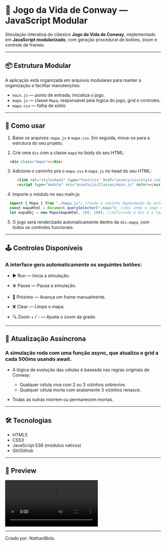 # 🧬 Jogo da Vida de Conway — JavaScript Modular

Simulação interativa do clássico **Jogo da Vida de Conway**, implementado em **JavaScript modularizado**, com geração procedural de botões, zoom e controle de frames.

---

## 📦 Estrutura Modular

A aplicação está organizada em arquivos modulares para manter a organização e facilitar manutenções:

- `main.js` — ponto de entrada, inicializa o jogo.
- `mapa.js` — classe `Mapa`, responsável pela lógica do jogo, grid e controles.
- `mapa.css` — folha de estilo

---

## 🚀 Como usar

1. Baixe os arquivos: `mapa.js` e `mapa.css`. Em seguida, mova-os para a estrutura do seu projeto;

2. Crie uma `div` com a classe `mapa` no body do seu HTML:
  ```html
    <div class="mapa"></div>
  ```

3. Adicione o caminho pra o `mapa.css` e `mapa.js` no head do seu HTML:
   ```html
     <link rel="stylesheet" type="text/css" href="assets/css/style.css" media="screen" />
     <script type="module" src="assets/js/Classes/main.js" defer></script>
   ```

4. Importe o módulo no seu main.js:

  ```js
    import { Mapa } from "./mapa.js"; //mude o caminho dependendo da estrutura do seu projeto
    const mapaHtml = document.querySelector(".mapa"); //div onde o jogo vai rodar
    let mapaObj = new Mapa(mapaHtml, 100, 100); //definindo a div e o tamanho do tabuleiro
  ```
5. O jogo será renderizado automaticamente dentro da `div.mapa`, com todos os controles funcionais.

---

## 🕹️ Controles Disponíveis
### A interface gera automaticamente os seguintes botões:

  - ▶️ Run — Inicia a simulação.

  - ⏸️ Pause — Pausa a simulação.

  - 🔄 Próximo — Avança um frame manualmente.

  - ❌ Clear — Limpa o mapa.

  - 🔍 Zoom + / - — Ajusta o zoom da grade.

---
## 🔁 Atualização Assíncrona
### A simulação roda com uma função async, que atualiza o grid a cada 500ms usando await.

- A lógica de evolução das células é baseada nas regras originais de Conway:
  - Qualquer célula viva com 2 ou 3 vizinhos sobrevive.
  - Qualquer célula morta com exatamente 3 vizinhos renasce.

- Todas as outras morrem ou permanecem mortas.

---

## 🛠️ Tecnologias
- HTML5
- CSS3
- JavaScript ES6 (módulos nativos)
- Git/Github

---

## 📸 Preview
![Jogo de ConWay rodando](./assets/img/conWay.mp4)

---
Criado por: Nathan8bits.
